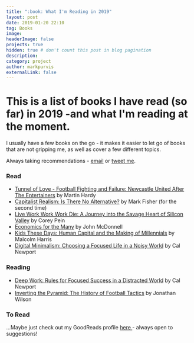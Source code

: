 ```yaml
---
title: ":book: What I'm Reading in 2019"
layout: post
date: 2019-01-20 22:10
tag: Books
image:
headerImage: false
projects: true
hidden: true # don't count this post in blog pagination
description:
category: project
author: markpurvis
externalLink: false
---
```




<h1>This is a list of books I have read (so far) in 2019 -and what I'm reading at the moment.</h1>

<p> I usually have a few books on the go - it makes it easier to let go of books that are not gripping me, as well as cover a few different topics.</p>

<p> Always taking recommendations - <a href="mailto:mark@markprvs.com">email</a> or <a href="https://www.twitter.com/markprvs/">tweet me</a>.


<h3>Read</h3>
<ul class="read">
	<li><a href="https://www.goodreads.com/book/show/33547365-tunnel-of-love">Tunnel of Love - Football Fighting and Failure: Newcastle United After The Entertainers</a> by Martin Hardy</li>
	<li><a href="https://www.goodreads.com/book/show/6763725-capitalist-realism">Capitalist Realism: Is There No Alternative?</a> by Mark Fisher (for the second time) </li>
	<li><a href="https://www.goodreads.com/book/show/35684687-live-work-work-work-die">Live Work Work Work Die: A Journey into the Savage Heart of Silicon Valley</a> by Corey Pein</li>
	<li><a href="https://www.goodreads.com/book/show/41967145-economics-for-the-many">Economics for the Many</a> by John McDonnell</li>
	<li><a href="https://www.goodreads.com/book/show/34523218-kids-these-days">Kids These Days: Human Capital and the Making of Millennials</a> by Malcolm Harris</li>
	<li><a href="https://www.goodreads.com/book/show/40672036-digital-minimalism">Digital Minimalism: Choosing a Focused Life in a Noisy World</a> by Cal Newport</li>
</ul>

<h3>Reading</h3>
<ul class="reading">
	<li><a href="https://www.goodreads.com/book/show/25744928-deep-work">Deep Work: Rules for Focused Success in a Distracted World</a> by Cal Newport</li>
	<li><a href="https://www.goodreads.com/book/show/19936661-inverting-the-pyramid">Inverting the Pyramid: The History of Football Tactics</a> by Jonathan Wilson</li>
	
</ul>

<h3>To Read</h3>
<p> ...Maybe just check out my GoodReads profile <a href="//www.goodreads.com/review/list/9918109"> here </a> - always open to suggestions! </p>
